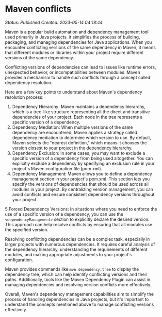 # Maven conflicts

_Status: Published_
_Created: 2023-05-14 04:18:44_

Maven is a popular build automation and dependency management tool used primarily in Java projects. It simplifies the process of building, packaging, and managing dependencies for Java applications. When you encounter conflicting versions of the same dependency in Maven, it means that different modules or libraries within your project require different versions of the same dependency.

Conflicting versions of dependencies can lead to issues like runtime errors, unexpected behavior, or incompatibilities between modules. Maven provides a mechanism to handle such conflicts through a concept called dependency resolution.

Here are a few key points to understand about Maven's dependency resolution process:

1. Dependency Hierarchy: Maven maintains a dependency hierarchy, which is a tree-like structure representing all the direct and transitive dependencies of your project. Each node in the tree represents a specific version of a dependency.
2. Dependency Mediation: When multiple versions of the same dependency are encountered, Maven applies a strategy called dependency mediation to determine which version to use. By default, Maven selects the "nearest definition," which means it chooses the version closest to your project in the dependency hierarchy.
3. Dependency Exclusion: In some cases, you may want to exclude a specific version of a dependency from being used altogether. You can explicitly exclude a dependency by specifying an exclusion rule in your project's Maven configuration file (pom.xml).
4. Dependency Management: Maven allows you to define a dependency management section in your project's pom.xml. This section lets you specify the versions of dependencies that should be used across all modules in your project. By centralizing version management, you can avoid conflicts and ensure consistent dependency versions throughout your project.

5.Forced Dependency Versions: In situations where you need to enforce the use of a specific version of a dependency, you can use the ` <dependencyManagement> ` section to explicitly declare the desired version. This approach can help resolve conflicts by ensuring that all modules use the specified version. 

Resolving conflicting dependencies can be a complex task, especially in larger projects with numerous dependencies. It requires careful analysis of the dependency hierarchy, understanding the requirements of different modules, and making appropriate adjustments to your project's configuration.

Maven provides commands like ` mvn dependency:tree ` to display the dependency tree, which can help identify conflicting versions and their paths. Additionally, tools like the Maven Dependency Plugin can assist in managing dependencies and resolving version conflicts more effectively.

Overall, Maven's dependency management capabilities aim to simplify the process of handling dependencies in Java projects, but it's important to understand the concepts mentioned above to manage conflicting versions effectively.